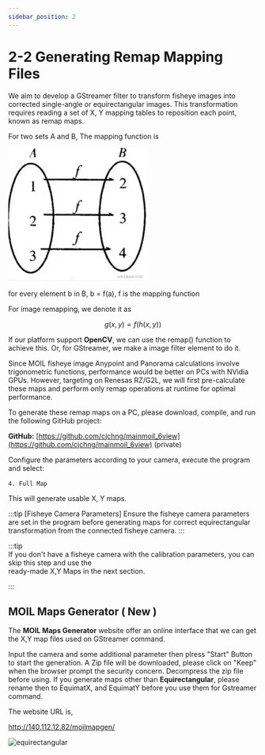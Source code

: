 ```yaml
---
sidebar_position: 2
---
```


# 2-2 Generating Remap Mapping Files

We aim to develop a GStreamer filter to transform fisheye images into corrected single-angle or equirectangular images. This transformation requires reading a set of X, Y mapping tables to reposition each point, known as remap maps.

For two sets A and B, The mapping function is  

![map](./image/map.png)

for every element b in B, b = f(a), f is the mapping function

For image remapping, we denote it as  

```math
g(x,y) = f(h(x,y))
```

If our platform support **OpenCV**, we can use the remap() function to achieve this. Or, for GStreamer, we make a image filter element to do it.

Since MOIL fisheye image Anypoint and Panorama calculations involve trigonometric functions, performance would be better on PCs with NVidia GPUs. However, targeting on Renesas RZ/G2L, we will first pre-calculate these maps and perform only remap operations at runtime for optimal performance.

To generate these remap maps on a PC, please download, compile, and run the following GitHub project:

**GitHub:** [https://github.com/cjchng/mainmoil_6view](https://github.com/cjchng/mainmoil_6view) (private)

Configure the parameters according to your camera, execute the program and select:

```bash
4. Full Map
```

This will generate usable X, Y maps.

:::tip [Fisheye Camera Parameters]
Ensure the fisheye camera parameters are set in the program before generating maps for correct equirectangular transformation from the connected fisheye camera.
:::

:::tip  
If you don't have a fisheye camera with the calibration parameters, you can skip this step and use the  
ready-made X,Y Maps in the next section.

:::  

## MOIL Maps Generator ( New )

The **MOIL Maps Generator** website offer an online interface that we can get the X,Y map files used on GStreamer command.  

Input the camera and some additional parameter then plress "Start" Button to start the generation. A Zip file will be downloaded, please click on "Keep" when the browser prompt the security concern. Decompress the zip file before using. If you generate maps other than **Equirectangular**, please rename then to EquimatX, and EquimatY before you use them for Gstreamer command.  

The website URL is,

http://140.112.12.82/moilmapgen/

![equirectangular](http://140.112.12.82/moilmapgen/images/equirectangular.png)
